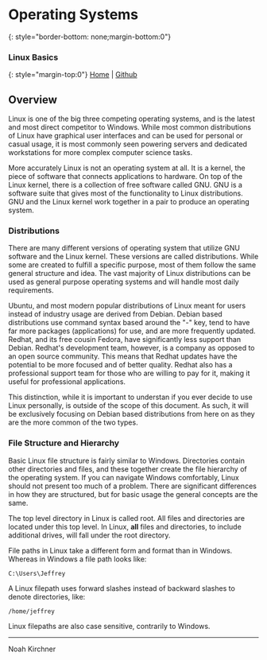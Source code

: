 # Operating Systems
{: style="border-bottom: none;margin-bottom:0"}

### Linux Basics
{: style="margin-top:0"}
[Home](https://noahkirchner.github.io/Primers/) | [Github](https://github.com/NoahKirchner/Primers)
## Overview

Linux is one of the big three competing operating systems, and is the latest and most direct competitor
to Windows. While most common distributions of Linux have graphical user interfaces and can be used
for personal or casual usage, it is most commonly seen powering servers and dedicated workstations
for more complex computer science tasks.


More accurately Linux is not an operating system at all. It is a kernel, the piece of software that
connects applications to hardware. On top of the Linux kernel, there is a collection of free software
called GNU. GNU is a software suite that gives most of the functionality to Linux distributions. GNU and
the Linux kernel work together in a pair to produce an operating system.


### Distributions


There are many different versions of operating system that utilize GNU software and the Linux kernel. These
versions are called distributions. While some are created to fulfill a specific purpose, most of them 
follow the same general structure and idea. The vast majority of Linux distributions can be used
as general purpose operating systems and will handle most daily requirements.



Ubuntu, and most modern popular distributions of Linux meant for users instead of industry usage
are derived from Debian. Debian based distributions use command syntax based around the "-" key,
tend to have far more packages (applications) for use, and are more frequently updated. Redhat,
and its free cousin Fedora, have significantly less support than Debian. Redhat's development team,
however, is a company as opposed to an open source community. This means that Redhat updates have the 
potential to be more focused and of better quality. Redhat also has a professional support team for those
who are willing to pay for it, making it useful for professional applications.



This distinction, while it is important to understan if you ever decide to use Linux personally, is
outside of the scope of this document. As such, it will be exclusively focusing on Debian based distributions
from here on as they are the more common of the two types.



### File Structure and Hierarchy


Basic Linux file structure is fairly similar to Windows. Directories contain other directories and files,
and these together create the file hierarchy of the operating system. If you can navigate Windows comfortably,
Linux should not present too much of a problem. There are significant differences in how they are
structured, but for basic usage the general concepts are the same.



The top level directory in Linux is called root. All files and directories are located under this top level.
In Linux, **all** files and directories, to include additional drives, will fall under the root directory.



File paths in Linux take a different form and format than in Windows. Whereas in Windows a file path
looks like:

```C:\Users\Jeffrey```

A Linux filepath uses forward slashes instead of backward slashes to denote directories, like:

```/home/jeffrey```

Linux filepaths are also case sensitive, contrarily to Windows.











---
Noah Kirchner
